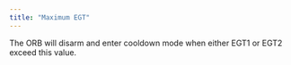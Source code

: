 ```yaml
---
title: "Maximum EGT"
---
```


The ORB will disarm and enter cooldown mode when either EGT1 or EGT2&nbsp; exceed this value.
